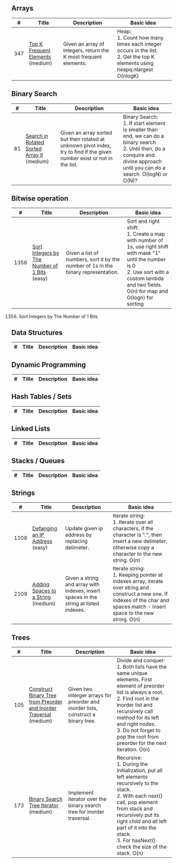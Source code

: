 ## Arrays
| # | Title | Description | Basic idea |
|---| ----- | -------- | --------------------- |
| 347 | [Top K Frequent Elements](https://leetcode.com/problems/top-k-frequent-elements/)<br>(medium) | Given an array of integers, return the K most frequent elements. | Heap:<br>1. Count how many times each integer occurs in the list.<br>2. Get the top K elements using heapq.nlargest O(nlogK) |

## Binary Search
| # | Title | Description | Basic idea |
|---| ----- | -------- | --------------------- |
| 81 | [Search in Rotated Sorted Array II](https://leetcode.com/problems/search-in-rotated-sorted-array-ii/)<br>(medium) | Given an array sorted but then rotated at unknown pivot index, try to find if the given number exist or not in the list. | Binary Search:<br>1. If start element is smaller than end, we can do a binary search<br>2. Until then, do a conquire and divine approach until you can do a search. O(logN) or O(N)? |

## Bitwise operation
| # | Title | Description | Basic idea |
|---| ----- | -------- | --------------------- |
| 1356 | [Sort Integers by The Number of 1 Bits](https://leetcode.com/problems/sort-integers-by-the-number-of-1-bits/description/)<br>(easy) | Given a list of numbers, sort it by the number of 1s in the binary representation. | Sort and right shift:<br>1. Create a map with number of 1s, use right shift with mask "1" until the number is 0<br>2. Use sort with a custom lambda and two fields. O(n) for map and O(logn) for sorting |


1356. Sort Integers by The Number of 1 Bits

## Data Structures
| # | Title | Description | Basic idea |
|---| ----- | -------- | --------------------- |

## Dynamic Programming
| # | Title | Description | Basic idea |
|---| ----- | -------- | --------------------- |

## Hash Tables / Sets
| # | Title | Description | Basic idea |
|---| ----- | -------- | --------------------- |

## Linked Lists
| # | Title | Description | Basic idea |
|---| ----- | -------- | --------------------- |

## Stacks / Queues
| # | Title | Description | Basic idea |
|---| ----- | -------- | --------------------- |

## Strings
| # | Title | Description | Basic idea |
|---| ----- | -------- | --------------------- |
| 1108 | [Defanging an IP Address](https://leetcode.com/problems/defanging-an-ip-address/)<br>(easy) | Update given ip address by replacing delimeter. | Iterate string:<br>1. Iterate over all characters, if the character is ".", then insert a new delimeter, otherwise copy a character to the new string. O(n) |
| 2109 | [Adding Spaces to a String](https://leetcode.com/problems/adding-spaces-to-a-string/)<br>(medium) | Given a string and array with indexes, insert spaces in the string at listed indexes. | Iterate string:<br>1. Keeping pointer at indexes array, iterate over string and construct a new one. If indexes of the char and spaces match - insert space to the new string. O(n) |

## Trees
| # | Title | Description | Basic idea |
|---| ----- | -------- | --------------------- |
| 105 | [Construct Binary Tree from Preorder and Inorder Traversal](https://leetcode.com/problems/construct-binary-tree-from-preorder-and-inorder-traversal/)<br>(medium) | Given two interger arrays for preorder and inorder lists, construct a binary tree. | Divide and conquer:<br>1. Both lists have the same unique elements. First element of preorder list is always a root.<br>2. Find root in the inorder list and recursively call method for its left and right nodes.<br>3. Do not forget to pop the root from preorder for the next iteration. O(n) |
| 173 | [Binary Search Tree Iterator](https://leetcode.com/problems/binary-search-tree-iterator/)<br>(medium) | Implement iterator over the binary search tree for inorder traversal. | Recursive:<br>1. During the initialization, put all left elements recursively to the stack.<br>2. With each next() call, pop element from stack and recursively put its right child and all left part of it into the stack.<br>3. For hasNext() check the size of the stack. O(n) |
